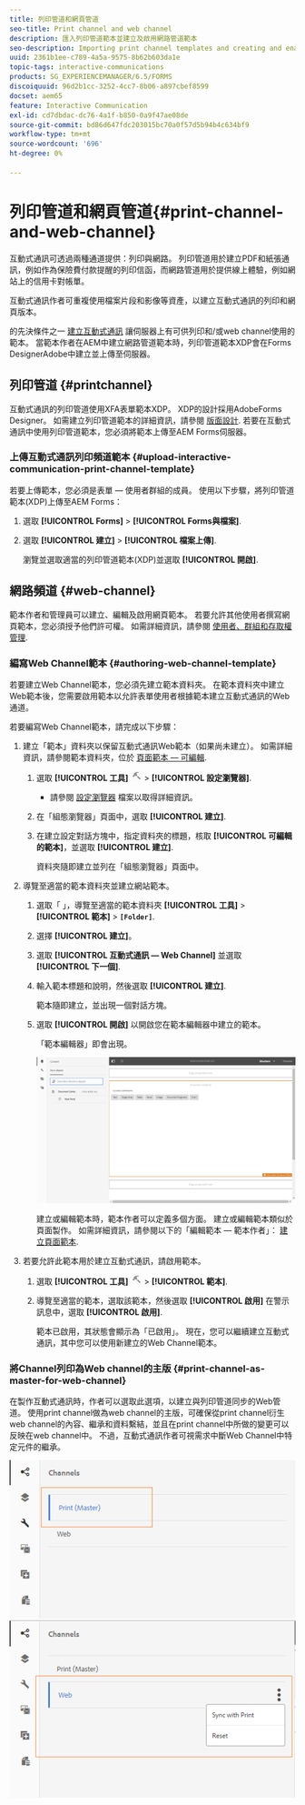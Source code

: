 ```yaml
---
title: 列印管道和網頁管道
seo-title: Print channel and web channel
description: 匯入列印管道範本並建立及啟用網路管道範本
seo-description: Importing print channel templates and creating and enabling web channel templates
uuid: 2361b1ee-c789-4a5a-9575-8b62b603da1e
topic-tags: interactive-communications
products: SG_EXPERIENCEMANAGER/6.5/FORMS
discoiquuid: 96d2b1cc-3252-4cc7-8b06-a897cbef8599
docset: aem65
feature: Interactive Communication
exl-id: cd7dbdac-dc76-4a1f-b850-0a9f47ae08de
source-git-commit: bd86d647fdc203015bc70a0f57d5b94b4c634bf9
workflow-type: tm+mt
source-wordcount: '696'
ht-degree: 0%

---
```


# 列印管道和網頁管道{#print-channel-and-web-channel}

互動式通訊可透過兩種通道提供：列印與網路。 列印管道用於建立PDF和紙張通訊，例如作為保險費付款提醒的列印信函，而網路管道用於提供線上體驗，例如網站上的信用卡對帳單。

互動式通訊作者可重複使用檔案片段和影像等資產，以建立互動式通訊的列印和網頁版本。

的先決條件之一 [建立互動式通訊](../../forms/using/create-interactive-communication.md) 讓伺服器上有可供列印和/或web channel使用的範本。 當範本作者在AEM中建立網路管道範本時，列印管道範本XDP會在Forms DesignerAdobe中建立並上傳至伺服器。

## 列印管道 {#printchannel}

互動式通訊的列印管道使用XFA表單範本XDP。 XDP的設計採用AdobeForms Designer。 如需建立列印管道範本的詳細資訊，請參閱 [版面設計](../../forms/using/layout-design-details.md). 若要在互動式通訊中使用列印管道範本，您必須將範本上傳至AEM Forms伺服器。

### 上傳互動式通訊列印頻道範本 {#upload-interactive-communication-print-channel-template}

若要上傳範本，您必須是表單 — 使用者群組的成員。 使用以下步驟，將列印管道範本(XDP)上傳至AEM Forms：

1. 選取 **[!UICONTROL Forms]** > **[!UICONTROL Forms與檔案]**.

1. 選取 **[!UICONTROL 建立]** > **[!UICONTROL 檔案上傳]**.

   瀏覽並選取適當的列印管道範本(XDP)並選取 **[!UICONTROL 開啟]**.

## 網路頻道 {#web-channel}

範本作者和管理員可以建立、編輯及啟用網頁範本。 若要允許其他使用者撰寫網頁範本，您必須授予他們許可權。 如需詳細資訊，請參閱 [使用者、群組和存取權管理](/help/sites-administering/user-group-ac-admin.md).

### 編寫Web Channel範本 {#authoring-web-channel-template}

若要建立Web Channel範本，您必須先建立範本資料夾。 在範本資料夾中建立Web範本後，您需要啟用範本以允許表單使用者根據範本建立互動式通訊的Web通道。

若要編寫Web Channel範本，請完成以下步驟：

1. 建立「範本」資料夾以保留互動式通訊Web範本（如果尚未建立）。 如需詳細資訊，請參閱範本資料夾，位於 [頁面範本 — 可編輯](/help/sites-developing/page-templates-editable.md).

   1. 選取 **[!UICONTROL 工具]** ![工具](assets/tools.png) > **[!UICONTROL 設定瀏覽器]**.
      * 請參閱 [設定瀏覽器](/help/sites-administering/configurations.md) 檔案以取得詳細資訊。
   1. 在「組態瀏覽器」頁面中，選取 **[!UICONTROL 建立]**.
   1. 在建立設定對話方塊中，指定資料夾的標題，核取 **[!UICONTROL 可編輯的範本]**，並選取 **[!UICONTROL 建立]**.

      資料夾隨即建立並列在「組態瀏覽器」頁面中。

1. 導覽至適當的範本資料夾並建立網站範本。

   1. 選取「 」，導覽至適當的範本資料夾 **[!UICONTROL 工具]** > **[!UICONTROL 範本]** > **`[Folder]`**.
   1. 選擇 **[!UICONTROL 建立]**。
   1. 選取 **[!UICONTROL 互動式通訊 — Web Channel]** 並選取 **[!UICONTROL 下一個]**.
   1. 輸入範本標題和說明，然後選取 **[!UICONTROL 建立]**.

      範本隨即建立，並出現一個對話方塊。

   1. 選取 **[!UICONTROL 開啟]** 以開啟您在範本編輯器中建立的範本。

      「範本編輯器」即會出現。

      ![webchanneltemplate](assets/webchanneltemplate.png)

      建立或編輯範本時，範本作者可以定義多個方面。 建立或編輯範本類似於頁面製作。 如需詳細資訊，請參閱以下的「編輯範本 — 範本作者」： [建立頁面範本](/help/sites-authoring/templates.md).

1. 若要允許此範本用於建立互動式通訊，請啟用範本。

   1. 選取 **[!UICONTROL 工具]** ![工具](assets/tools.png) > **[!UICONTROL 範本]**.
   1. 導覽至適當的範本，選取該範本，然後選取 **[!UICONTROL 啟用]** 在警示訊息中，選取 **[!UICONTROL 啟用]**.

      範本已啟用，其狀態會顯示為「已啟用」。 現在，您可以繼續建立互動式通訊，其中您可以使用新建立的Web Channel範本。

### 將Channel列印為Web channel的主版 {#print-channel-as-master-for-web-channel}

在製作互動式通訊時，作者可以選取此選項，以建立與列印管道同步的Web管道。 使用print channel做為web channel的主版，可確保從print channel衍生web channel的內容、繼承和資料繫結，並且在print channel中所做的變更可以反映在web channel中。 不過，互動式通訊作者可視需求中斷Web Channel中特定元件的繼承。

![將頻道列印為主版](assets/create_ic_print_master_new.png) ![以print channel為主的Web channel](assets/create_ic_print_master_web_new.png)
